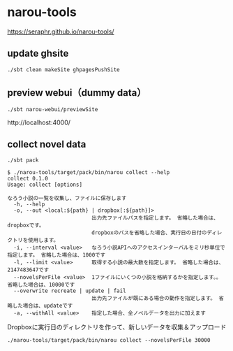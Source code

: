# narou-tools

https://seraphr.github.io/narou-tools/

## update ghsite

```
./sbt clean makeSite ghpagesPushSite
```

## preview webui（dummy data）

```
./sbt narou-webui/previewSite
```

http://localhost:4000/

## collect novel data

```
./sbt pack
```

```
$ ./narou-tools/target/pack/bin/narou collect --help
collect 0.1.0
Usage: collect [options]

なろう小説の一覧を収集し、ファイルに保存します
  -h, --help
  -o, --out <local:${path} | dropbox[:${path}]>
                           出力先ファイルパスを指定します。 省略した場合は、dropboxです。
                           dropboxのパスを省略した場合、実行日の日付のディレクトリを使用します。
  -i, --interval <value>   なろう小説APIへのアクセスインターバルをミリ秒単位で指定します。 省略した場合は、1000です
  -l, --limit <value>      取得する小説の最大数を指定します。 省略した場合は、2147483647です
  --novelsPerFile <value>  1ファイルにいくつの小説を格納するかを指定します。。 省略した場合は、10000です
  --overwrite recreate | update | fail
                           出力先ファイルが既にある場合の動作を指定します。 省略した場合は、updateです
  -a, --withAll <value>    指定した場合、全ノベルデータを出力に加えます
```

Dropboxに実行日のディレクトリを作って、新しいデータを収集＆アップロード

```
./narou-tools/target/pack/bin/narou collect --novelsPerFile 30000
```